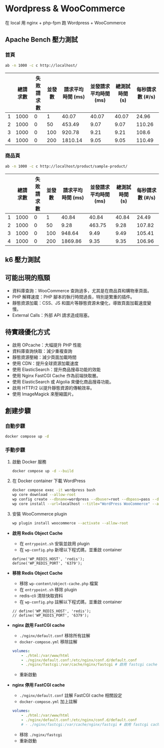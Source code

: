 # Wordpress & WooCommerce

在 local 用 nginx + php-fpm 跑 Wordpress + WooCommerce

## Apache Bench 壓力測試

### 首頁

```bash
ab -n 1000 -c c http://localhost/
```

|  | 總請求數 | 失敗請求數 | 並發數 | 請求平均時間 (ms) | 並發請求平均時間 (ms) | 總測試時間 (s) | 每秒請求數 (#/s) |
| -- | -- | -- | -- | -- | -- | -- | -- |
| 1 | 1000 | 0 | 1 | 40.07 | 40.07 | 40.07 | 24.96 |
| 2 | 1000 | 0 | 50 | 453.49 | 9.07 | 9.07 | 110.26 |
| 3 | 1000 | 0 | 100 | 920.78 | 9.21 | 9.21 | 108.6 |
| 4 | 1000 | 0 | 200 | 1810.14 | 9.05 | 9.05 | 110.49 |

### 商品頁

```bash
ab -n 1000 -c c http://localhost/product/sample-product/
```

|  | 總請求數 | 失敗請求數 | 並發數 | 請求平均時間 (ms) | 並發請求平均時間 (ms) | 總測試時間 (s) | 每秒請求數 (#/s) |
| -- | -- | -- | -- | -- | -- | -- | -- |
| 1 | 1000 | 0 | 1 | 40.84 | 40.84 | 40.84 | 24.49 |
| 2 | 1000 | 0 | 50 | 9.28 | 463.75 | 9.28 | 107.82 |
| 3 | 1000 | 0 | 100 | 948.64 | 9.49 | 9.49 | 105.41 |
| 4 | 1000 | 0 | 200 | 1869.86 | 9.35 | 9.35 | 106.96 |

## k6 壓力測試

## 可能出現的瓶頸

- 資料庫查詢：WooCommerce 查詢過多，尤其是在商品頁和購物車頁面。
- PHP 解釋速度：PHP 腳本的執行時間過長，特別是繁重的插件。
- 靜態資源加載：CSS、JS 和圖片等靜態資源未優化，導致頁面加載速度變慢。
- External Calls：外部 API 請求造成阻塞。

## 待實踐優化方式

- 啟用 OPcache：大幅提升 PHP 性能
- 資料庫查詢快取：減少重複查詢
- 靜態資源壓縮：減少頁面加載時間
- 使用 CDN：提升全球資源加載速度
- 使用 ElasticSearch：提升商品搜尋功能的效能
- 使用 Nginx FastCGI Cache 作為前端快取層。
- 使用 ElasticSearch 或 Algolia 來優化商品搜尋功能。
- 啟用 HTTP/2 以提升靜態資源的傳輸效率。
- 使用 ImageMagick 來壓縮圖片。

## 創建步驟

### 自動步驟

```bash
docker compose up -d
```

### 手動步驟

1. 啟動 Docker 服務

    ```bash
    docker compose up -d --build
    ```

2. 在 Docker container 下載 WordPress

    ```bash
    docker compose exec -it wordpress bash
    wp core download --allow-root
    wp config create --dbname=wordpress --dbuser=root --dbpass=pass --dbhost=database --allow-root
    wp core install --url=localhost --title="WordPress WooCommerce" --admin_user=admin --admin_password=admin --admin_email=admin@example.com --allow-root
    ```

3. 安裝 WooCommerce plugin

    ```bash
    wp plugin install woocommerce --activate --allow-root
    ```

- **啟用 Redis Object Cache**

    - 在 `entrypoint.sh` 安裝並啟用 plugin
    - 在 `wp-config.php` 新增以下程式碼，並重啟 container
    ```
    define('WP_REDIS_HOST', 'redis');
    define('WP_REDIS_PORT', '6379');
    ```

- **移除 Redis Object Cache**

    - 移除 `wp-content/object-cache.php` 檔案
    - 在 `entrypoint.sh` 移除 plugin
    - redis-cli 清除快取資料
    - 在 `wp-config.php` 註解以下程式碼，並重啟 container
    ```
    // define('WP_REDIS_HOST', 'redis');
    // define('WP_REDIS_PORT', '6379');
    ```

- **nginx 啟用 FastCGI cache**

    - `./nginx/default.conf` 移除所有註解
    - `docker-compose.yml` 移除註解
    ```yml
    volumes:
        - ./html:/var/www/html
        - ./nginx/default.conf:/etc/nginx/conf.d/default.conf
        - ./nginx/fastcgi:/var/cache/nginx/fastcgi # 啟用 fastcgi cache
    ```
    - 重新啟動

- **nginx 停用 FastCGI cache**

    - `./nginx/default.conf` 註解 FastCGI cache 相關設定
    - `docker-compose.yml` 加上註解
    ```yml
    volumes:
        - ./html:/var/www/html
        - ./nginx/default.conf:/etc/nginx/conf.d/default.conf
        # - ./nginx/fastcgi:/var/cache/nginx/fastcgi # 啟用 fastcgi cache
    ```
    - 移除 `./nginx/fastcgi`
    - 重新啟動
